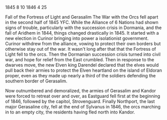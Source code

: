 1845
8
10
1846
4
25

Fall of the Fortress of Light and Gerasalim
The War with the Orcs fell apart in the second half of 1845 YFC. While the Alliance of 6 Nations had shown signs of trouble, particularly with the succession crisis in Dormania, and the fall of Aridhem in 1844, things changed drastically in 1845. It started with a new election in Curinor bringing into power a isolationist government. Curinor withdrew from the alliance, vowing to protect their own borders but otherwise stay out of the war. It wasn't long after that that the Fortress of Light fell to the orcs. Then the Dormanian succession crisis turned into civil war, and hope for relief from the East crumbled. Then in response to the dwarves move, the new Elven king Darendel declared that the elves would pull back their armies to protect the Elven heartland on the island of Eldoran proper, even as they made up nearly a third of the soldiers defending the southern border of Gerasalim.

Now outnumbered and demoralized, the armies of Gerasalim and Kandor were forced to retreat over and over, as Eastguard fell first at the beginning of 1846, followed by the capitol, Strovenguard. Finally Northport, the last major Gerasaline city, fell at the end of Sylvanus in 1846, the orcs marching in to an empty city, the residents having fled north into Kandor.